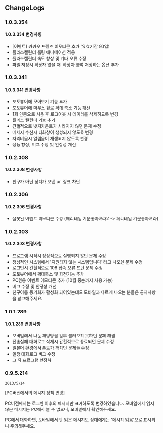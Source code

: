 ## ChangeLogs 

### 1.0.3.354

#### 1.0.3.354 변경사항

- [이벤트] 카카오 프렌즈 이모티콘 추가 (유효기간 90일) 
- 플러스캘린더 롤링 애니메이션 적용
- 플러스캘린더 속도 향상 및 기타 오류 수정
- 파일 저장시 확장자 없을 때, 확장자 붙여 저장하는 옵션 추가 

### 1.0.3.341 

#### 1.0.3.341 변경사항

- 포토뷰어에 모아보기 기능 추가
- 포토뷰어에 마우스 휠로 확대 축소 기능 개선
- 1회 인증으로 사용 후 로그아웃 시 데이터를 삭제하도록 변경
- 플러스 캘린더 기능 추가
- 간헐적으로 뱃지카운트가 사라지지 않던 문제 수정
- 메세지 수신시 대화창이 생성되지 않도록 변경
- 자리비움시 알림음이 재생되지 않도록 변경
- 성능 향상, 버그 수정 및 안정성 개선

### 1.0.2.308

#### 1.0.2.308 변경사항

- 친구가 아닌 상대가 보낸 url 링크 차단 

### 1.0.2.306

#### 1.0.2.306 변경사항

- 잘못된 이벤트 이모티콘 수정 (페리테일 기분좋아져라2 -> 페리테일 기분좋아져라)

### 1.0.2.303 

#### 1.0.2.303 변경사항

- 프로그램 시작시 정상적으로 실행되지 않던 문제 수정
- 정상적인 시스템에서 '지원되지 않는 시스템입니다' 라고 나오던 문제 수정
- 로그인시 간헐적으로 108 접속 오류 뜨던 문제 수정
- 포토뷰어에서 확대축소 및 회전기능 추가
- PC전용 이벤트 이모티콘 추가 (10월 중순까지 사용 가능) 
- 버그 수정 및 안정성 개선
- 친구이름 동기화가 활성화 되어있는데도 모바일과 다르게 나오는 분들은 공지사항을 참고해주세요.

### 1.0.1.289

#### 1.0.1.289 변경사항

- 모바일에서 나눈 채팅방을 일부 불러오지 못하던 문제 해결
- 전송실패 대화로그 삭제시 간헐적으로 종료되던 문제 수정 
- 일본어 환경에서 폰트가 깨지던 문제들 수정
- 일정 대화로그 버그 수정
- 그 외 프로그램 안정화

### 0.9.5.214
`2013/5/14`

[PC버전에서의 메시지 정책 변경]

PC버전에서는 로그인 이후의 메시지만 표시하도록 변경하였습니다.
모바일에서 읽지 않은 메시지는 PC에서 볼 수 없으니, 모바일에서 확인해주세요.

PC에서 대화하면, 모바일에서 안 읽은 메시지도 상대에게는 '메시지 읽음'으로 표시되니 주의해주세요.

